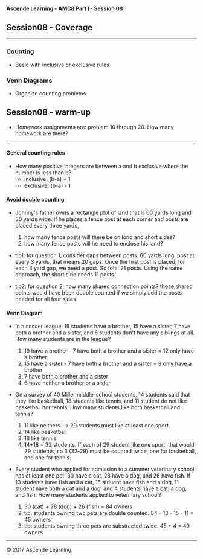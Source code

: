 #### Ascende Learning - AMC8 Part I - Session 08
## Session08 - Coverage
- - - 

### Counting
  - Basic with inclusive or exclusive rules

### Venn Diagrams
  - Organize counting problems

## Session08 - warm-up
  - Homework assignments are: problem 10 through 20. How many homework are there?

- - - 

#### General counting rules
   * How many positive integers are between a and b exclusive where the number is less than b?
     * inclusive: (b-a) + 1
     * exclusive: (b-a) - 1

#### Avoid double counting
   * Johnny's father owns a rectangle plot of land that is 60 yards long and 30 yards wide. If he places a fence post at each corner and posts are placed every three yards,
     1. how many fence posts will there be on long and short sides?
     2. how many fence posts will he need to enclose his land?

   * tip1: for question 1, consider gaps between posts. 60 yards long, post at every 3 yards, that means 20 gaps. Once the first post is placed, for each 3 yard gap, we need a post. So total 21 posts. Using the same approach, the short side needs 11 posts.
   * tip2: for question 2, how many shared connection points? those shared points would have been double counted if we simply add the posts needed for all four sides.


#### Venn Diagram
   * In a soccer league, 19 students have a brother, 15 have a sister, 7 have both a brother and a sister, and 6 students don't have any siblings at all. How many students are in the league?
     1. 19 have a brother - 7 have both a brother and a sister = 12 only have a brother
     2. 15 have a sister - 7 have both a brother and a sister = 8 only have a brother
     3. 7 have both a brother and a sister
     4. 6 have neither a brother or a sister

   * On a survey of 40 Miller middle-school students, 14 students said that they like basketball, 18 students like tennis, and 11 student do not like basketball nor tennis. How many students like both basketball and tennis?
     1. 11 like neithers --> 29 students must like at least one sport.
     2. 14 like basketball
     3. 18 like tennis
     4. 14+18 = 32 students. If each of 29 student like one sport, that would 29 students, so 3 (32-29) must be counted twice, one for basketball, and one for tennis.

   * Every student who applied for admission to a summer veterinary school has at least one pet: 30 have a cat, 28 have a dog, and 26 have fish. If 13 students have fish and a cat, 15 stduent have fish and a dog, 11 student have both a cat and a dog, and 4 students have a cat, a dog, and fish. How many students applied to veterinary school?
     1. 30 (cat) + 28 (dog) + 26 (fish) = 84 owners
     2. tip: students owning two pets are double counted. 84 - 13 - 15 - 11 = 45 owners
     3. tip: students owning three pets are substracted twice. 45 + 4 = 49 owners

- - -

<div class="footer">
    &copy; 2017 Ascende Learning
</div>

  
